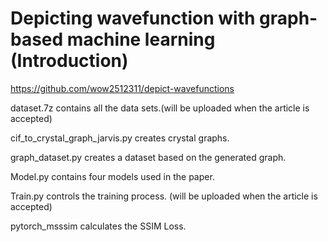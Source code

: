 # Depicting wavefunction with graph-based machine learning (Introduction)
https://github.com/wow2512311/depict-wavefunctions

dataset.7z contains all the data sets.(will be uploaded when the article is accepted)

cif_to_crystal_graph_jarvis.py creates crystal graphs.

graph_dataset.py creates a dataset based on the generated graph.

Model.py contains four models used in the paper.

Train.py controls the training process. (will be uploaded when the article is accepted)

pytorch_msssim calculates the SSIM Loss.





